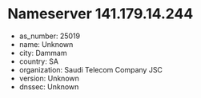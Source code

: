 # Nameserver 141.179.14.244

* as_number: 25019
* name: Unknown
* city: Dammam
* country: SA
* organization: Saudi Telecom Company JSC
* version: Unknown
* dnssec: Unknown
